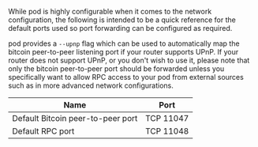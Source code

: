 While pod is highly configurable when it comes to the network configuration, the following is intended to be a quick reference for the default ports used so port forwarding can be configured as required.

pod provides a `--upnp` flag which can be used to automatically map the bitcoin peer-to-peer listening port if your router supports UPnP. If your router does not support UPnP, or you don't wish to use it, please note that only the bitcoin peer-to-peer port should be forwarded unless you specifically want to allow RPC access to your pod from external sources such as in more advanced network configurations.

| Name                              | Port      |
| --------------------------------- | --------- |
| Default Bitcoin peer-to-peer port | TCP 11047 |
| Default RPC port                  | TCP 11048 |
